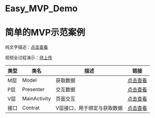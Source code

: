 # Easy_MVP_Demo
# 简单的MVP示范案例

纯文字描述：[点击查看](https://www.bilibili.com/read/cv11839793)

视频全过程演示：[待上传]()


类型 | 类名 | 描述 | 链接
--|--|--|--|
M层 | Model  | 获取数据 | [点击查看](https://github1s.com/17396743/Easy_MVP_Demo/blob/master/app/src/main/java/com/example/myapplication/model/Model.java)
P层 |  Presenter  |  交互数据 | [点击查看](https://github1s.com/17396743/Easy_MVP_Demo/blob/master/app/src/main/java/com/example/myapplication/presenter/Presenter.java)
V层 |  MainActivity  |  页面交互 | [点击查看](https://github1s.com/17396743/Easy_MVP_Demo/blob/master/app/src/main/java/com/example/myapplication/view/MainActivity.java)
接口 |  Contrat  |  V层接口，用于绑定与获取数据 | [点击查看](https://github1s.com/17396743/Easy_MVP_Demo/blob/master/app/src/main/java/com/example/myapplication/contart/Contrat.java)
